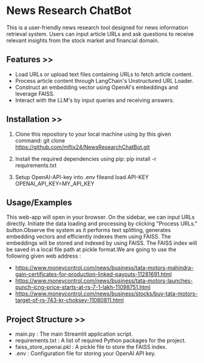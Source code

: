 
# News Research ChatBot 

This is a user-friendly news research tool designed for news information retrieval system. Users can input article URLs and ask questions to receive relevant insights from the stock market and financial domain.

## Features >>
- Load URLs or upload text files containing URLs to fetch article content.
- Process article content through LangChain's Unstructured URL Loader.
- Construct an embedding vector using OpenAI's embeddings and leverage FAISS.
- Interact with the LLM's by input queries and receiving answers.

## Installation >>
01. Clone this repository to your local machine using by this given command:
        git clone https://github.com/mflix24/NewsResearchChatBot.git

02. Install the required dependencies using pip:
        pip install -r requirements.txt

03. Setup OpenAI-API-key into .env fileand load API-KEY
        OPENAI_API_KEY=MY_API_KEY

## Usage/Examples
This web-app will open in your browser. On the sidebar, we can input URLs directly.
Initiate the data loading and processing by clicking "Process URLs." button.Observe 
the system as it performs text splitting, generates embedding vectors and efficiently indexes them using FAISS. The embeddings will be stored and indexed by using FAISS.
The FAISS index will be saved in a local file path at pickle format.We are going to 
use the following given web address :
  - https://www.moneycontrol.com/news/business/tata-motors-mahindra-gain-certificates-for-production-linked-payouts-11281691.html
  - https://www.moneycontrol.com/news/business/tata-motors-launches-punch-icng-price-starts-at-rs-7-1-lakh-11098751.html
  - https://www.moneycontrol.com/news/business/stocks/buy-tata-motors-target-of-rs-743-kr-choksey-11080811.html

## Project Structure >>
- main.py : The main Streamlit application script.
- requirements.txt : A list of required Python packages for the project.
- faiss_store_openai.pkl : A pickle file to store the FAISS index.
- .env : Configuration file for storing your OpenAI API key.